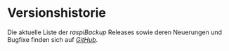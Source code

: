 # Versionshistorie

Die aktuelle Liste der *raspiBackup* Releases sowie deren Neuerungen und
Bugfixe finden sich auf [*GitHub*](https://github.com/framps/raspiBackup/releases).

[.status]: translated
[.source]: https://www.linux-tips-and-tricks.de/de/raspibackupcategoried/432-raspibackup-versionshistorie
[.source]: https://www.linux-tips-and-tricks.de/en/raspibackupcategorye/433-raspibackup-versionshistory
